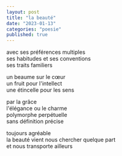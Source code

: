 ```yaml
---
layout: post
title: "la beauté"
date: "2023-01-13"
categories: "poesie"
published: true
---
```


avec ses préférences multiples  
ses habitudes et ses conventions  
ses traits familiers  

un beaume sur le cœur  
un fruit pour l'intellect  
une étincelle pour les sens  

par la grâce  
l'élégance ou le charme  
polymorphe perpétuelle  
sans définition précise  

toujours agréable   
la beauté vient nous chercher quelque part  
et nous transporte ailleurs
